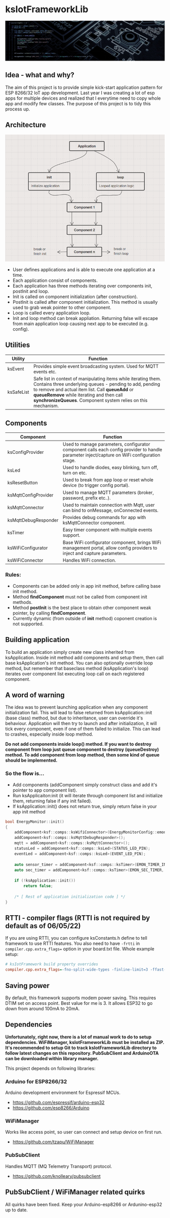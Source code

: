 # ksIotFrameworkLib
<p align="center">
  <img src="doc/header.jpg">
</p>

## Idea - what and why?

The aim of this project is to provide simple kick-start application pattern for ESP 8266/32 IoT app development. Last year I was creating a lot of esp apps for multiple devices and realized that I everytime need to copy whole app and modify few classes. The purpose of this project is to tidy this process up.

## Architecture
<p align="center">
  <img src="doc/app_diagram.png">
</p>

- User defines applications and is able to execute one application at a time.
- Each application consist of components.
- Each application has three methods iterating over components init, postInit and loop.
- Init is called on component initialization (after construction).
- PostInit is called after component initialization. This method is usually used to grab weak pointer to other component.
- Loop is called every application loop.
- Init and loop method can break appliation. Returning false will escape from main application loop causing next app to be executed (e.g. config).

## Utilities
| Utility  | Function |
| ------------- | ------------- |
| ksEvent  | Provides simple event broadcasting system. Used for MQTT events etc. |
| ksSafeList  | Safe list in context of manipulating items while iterating them. Contains three underlying queues - pending to add, pending to remove and actual item list. Call **queueAdd** or **queueRemove** while iterating and then call **synchronizeQueues**. Component system relies on this mechanism. |

## Components
| Component  | Function |
| ------------- | ------------- |
| ksConfigProvider  | Used to manage parameters, configurator component calls each config provider to handle parameter inject/capture on WiFi configuration stage. |
| ksLed  | Used to handle diodes, easy blinking, turn off, turn on etc. |
| ksResetButton  | Used to break from app loop or reset whole device (to trigger config portal). |
| ksMqttConfigProvider  | Used to manage MQTT parameters (broker, password, prefix etc..). |
| ksMqttConnector  | Used to maintain connection with Mqtt, user can bind to onMessage, onConnected events. |
| ksMqttDebugResponder  | Provides debug commands for app with ksMqttConnector component. |
| ksTimer  | Easy timer component with multiple events support. |
| ksWiFiConfigurator | Base WiFi configurator component, brings WiFi management portal, allow config providers to inject and capture parameters. |
| ksWiFiConnector | Handles WiFi connection. |

### Rules:
- Components can be added only in app init method, before calling base init method.
- Method **findComponent** must not be called from component init methods.
- Method **postInit** is the best place to obtain other component weak pointer, by calling **findComponent**.
- Currently dynamic (from outside of **init** method) coponent creation is not supported.

## Building application
To build an application simply create new class inherited from ksApplication. Inside init method add components and setup them, then call base ksApplication's init method. You can also optionally override loop method, but remember that baseclass method (ksApplication's loop) iterates over component list executing loop call on each registered component.

## A word of warning
The idea was to prevent launching application when any component initialization fail. This will lead to false returned from ksApplication::init (base class) method, but due to inheritance, user can override it's behaviour. Application will then try to launch and after initialization, it will tick every component, even if one of them failed to initialize. This can lead to crashes, especially inside loop method.

**Do not add components inside loop() method. If you want to destroy component from loop just queue component to destroy (queueDestroy) method. To add component from loop method, then some kind of queue should be implemented.**

### So the flow is...
- Add components (addComponent simply construct class and add it's pointer to app component list).
- Run ksApplicaiton:init (it will iterate through component list and initialize them, returning false if any init failed).
- If ksApplication::init() does not return true, simply return false in your app init method

```c++
bool EnergyMonitor::init()
{
	addComponent<ksf::comps::ksWifiConnector>(EnergyMonitorConfig::emonDeviceName);
	addComponent<ksf::comps::ksMqttDebugResponder>();
	mqtt = addComponent<ksf::comps::ksMqttConnector>();
	statusLed = addComponent<ksf::comps::ksLed>(STATUS_LED_PIN);
	eventLed = addComponent<ksf::comps::ksLed>(EVENT_LED_PIN);

	auto sensor_timer = addComponent<ksf::comps::ksTimer>(EMON_TIMER_INTERVAL, true);
	auto sec_timer = addComponent<ksf::comps::ksTimer>(EMON_SEC_TIMER, true);
	
	if (!ksApplication::init())
		return false;

	/* [ Rest of application initialization code ] */
}
```

## RTTI - compiler flags (RTTI is not required by default as of 06/05/22)
If you are using RTTI, you can configure ksConstants.h define to tell framework to use RTTI features.
You also need to have `-frtti` in `compiler.cpp.extra_flags=` option in your board.txt file.
Whole example setup:
```ini
# ksIotFramework build property overrides
compiler.cpp.extra_flags=-fno-split-wide-types -finline-limit=3 -ffast-math -frtti
```
## Saving power
By default, this framework supports modem power saving. This requires DTIM set on access point. Best value for me is 3.
It allows ESP32 to go down from around 100mA to 20mA.

## Dependencies

**Unfortunately, right now, there is a lot of manual work to do to setup dependencies. WiFiManager, ksIotFrameworkLib must be installed as ZIP. It's recommended to setup Git to track ksIotFrameworkLib directory to follow latest changes on this repository. PubSubClient and ArduinoOTA can be downloaded within library manager.**

This project depends on following libraries:
### Arduino for ESP8266/32
Arduino development environment for Espressif MCUs.
- https://github.com/espressif/arduino-esp32
- https://github.com/esp8266/Arduino
### WiFiManager
Works like access point, so user can connect and setup device on first run.
- https://github.com/tzapu/WiFiManager
### PubSubClient
Handles MQTT (MQ Telemetry Transport) protocol.
- https://github.com/knolleary/pubsubclient

## PubSubClient / WiFiManager related quirks
All quirks have been fixed. Keep your Arduino-esp8266 or Ardunino-esp32 up to date.
